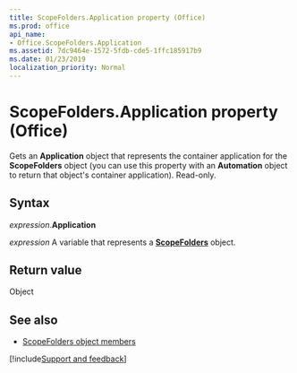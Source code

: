 ```yaml
---
title: ScopeFolders.Application property (Office)
ms.prod: office
api_name:
- Office.ScopeFolders.Application
ms.assetid: 7dc9464e-1572-5fdb-cde5-1ffc185917b9
ms.date: 01/23/2019
localization_priority: Normal
---
```



# ScopeFolders.Application property (Office)

Gets an **Application** object that represents the container application for the **ScopeFolders** object (you can use this property with an **Automation** object to return that object's container application). Read-only.


## Syntax

_expression_.**Application**

_expression_ A variable that represents a **[ScopeFolders](Office.ScopeFolders.md)** object.


## Return value

Object


## See also

- [ScopeFolders object members](overview/Library-Reference/scopefolders-members-office.md)



[!include[Support and feedback](~/includes/feedback-boilerplate.md)]